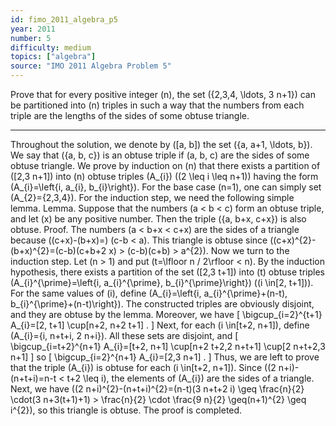 ```yaml
---
id: fimo_2011_algebra_p5
year: 2011
number: 5
difficulty: medium
topics: ["algebra"]
source: "IMO 2011 Algebra Problem 5"
---
```


Prove that for every positive integer \(n\), the set \(\{2,3,4, \ldots, 3 n+1\}\) can be partitioned into \(n\) triples in such a way that the numbers from each triple are the lengths of the sides of some obtuse triangle.

---
Throughout the solution, we denote by \([a, b]\) the set \(\{a, a+1, \ldots, b\}\). We say that \(\{a, b, c\}\) is an obtuse triple if \(a, b, c\) are the sides of some obtuse triangle.
We prove by induction on \(n\) that there exists a partition of \([2,3 n+1]\) into \(n\) obtuse triples \(A_{i}\) \((2 \leq i \leq n+1)\) having the form \(A_{i}=\left\{i, a_{i}, b_{i}\right\}\). For the base case \(n=1\), one can simply set \(A_{2}=\{2,3,4\}\). For the induction step, we need the following simple lemma.
Lemma. Suppose that the numbers \(a < b < c\) form an obtuse triple, and let \(x\) be any positive number. Then the triple \(\{a, b+x, c+x\}\) is also obtuse.
Proof. The numbers \(a < b+x < c+x\) are the sides of a triangle because \((c+x)-(b+x)=\) \(c-b < a\). This triangle is obtuse since \((c+x)^{2}-(b+x)^{2}=(c-b)(c+b+2 x) > (c-b)(c+b) > a^{2}\).
Now we turn to the induction step. Let \(n > 1\) and put \(t=\lfloor n / 2\rfloor < n\). By the induction hypothesis, there exists a partition of the set \([2,3 t+1]\) into \(t\) obtuse triples \(A_{i}^{\prime}=\left\{i, a_{i}^{\prime}, b_{i}^{\prime}\right\}\) \((i \in[2, t+1])\). For the same values of \(i\), define \(A_{i}=\left\{i, a_{i}^{\prime}+(n-t), b_{i}^{\prime}+(n-t)\right\}\). The constructed triples are obviously disjoint, and they are obtuse by the lemma. Moreover, we have
\[
\bigcup_{i=2}^{t+1} A_{i}=[2, t+1] \cup[n+2, n+2 t+1] .
\]
Next, for each \(i \in[t+2, n+1]\), define \(A_{i}=\{i, n+t+i, 2 n+i\}\). All these sets are disjoint, and
\[
\bigcup_{i=t+2}^{n+1} A_{i}=[t+2, n+1] \cup[n+2 t+2,2 n+t+1] \cup[2 n+t+2,3 n+1]
\]
so
\[
\bigcup_{i=2}^{n+1} A_{i}=[2,3 n+1] .
\]
Thus, we are left to prove that the triple \(A_{i}\) is obtuse for each \(i \in[t+2, n+1]\).
Since \((2 n+i)-(n+t+i)=n-t < t+2 \leq i\), the elements of \(A_{i}\) are the sides of a triangle. Next, we have
\((2 n+i)^{2}-(n+t+i)^{2}=(n-t)(3 n+t+2 i) \geq \frac{n}{2} \cdot(3 n+3(t+1)+1) > \frac{n}{2} \cdot \frac{9 n}{2} \geq(n+1)^{2} \geq i^{2}\), so this triangle is obtuse. The proof is completed.
